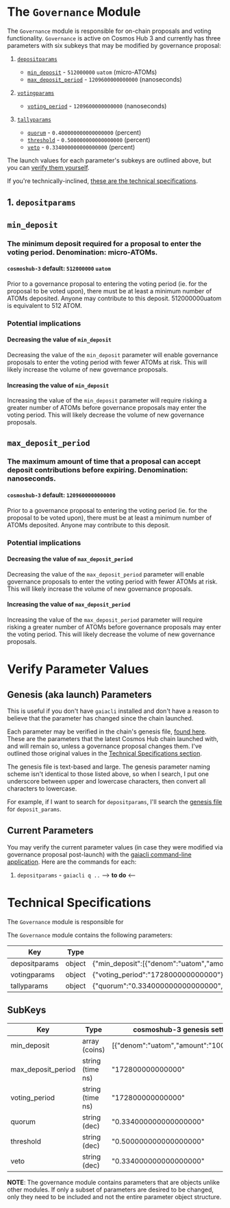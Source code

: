 # The `Governance` Module
The `Governance` module is responsible for on-chain proposals and voting functionality. `Governance` is active on Cosmos Hub 3 and currently has three parameters with six subkeys that may be modified by governance proposal:
1. [`depositparams`](#1-depositparams)
   - [`min_deposit`](#min_deposit) - `512000000` `uatom` (micro-ATOMs)
   - [`max_deposit_period`](#max_deposit_period) - `1209600000000000` (nanoseconds)

2. [`votingparams`](#2-votingparams)
   - [`voting_period`](#voting_period) - `1209600000000000` (nanoseconds)

3. [`tallyparams`](#3-tallyparams)
   - [`quorum`](#quorum) - `0.400000000000000000` (percent)
   - [`threshold`](#threshold) - `0.500000000000000000` (percent)
   - [`veto`](#veto) - `0.334000000000000000` (percent)

The launch values for each parameter's subkeys are outlined above, but you can [verify them yourself](#verify-parameter-values). 

If you're technically-inclined, [these are the technical specifications](#technical-specifications).

## 1. `depositparams`
## `min_deposit`
### The minimum deposit required for a proposal to enter the voting period. Denomination: micro-ATOMs.
#### `cosmoshub-3` default: `512000000` `uatom`

Prior to a governance proposal to entering the voting period (ie. for the proposal to be voted upon), there must be at least a minimum number of ATOMs deposited. Anyone may contribute to this deposit. 512000000uatom is equivalent to 512 ATOM.

### Potential implications
#### Decreasing the value of `min_deposit`
Decreasing the value of the `min_deposit` parameter will enable governance proposals to enter the voting period with fewer ATOMs at risk. This will likely increase the volume of new governance proposals.

#### Increasing the value of `min_deposit`
Increasing the value of the `min_deposit` parameter will require risking a greater number of ATOMs before governance proposals may enter the voting period. This will likely decrease the volume of new governance proposals.

## `max_deposit_period`
### The maximum amount of time that a proposal can accept deposit contributions before expiring. Denomination: nanoseconds.
#### `cosmoshub-3` default: `1209600000000000`

Prior to a governance proposal to entering the voting period (ie. for the proposal to be voted upon), there must be at least a minimum number of ATOMs deposited. Anyone may contribute to this deposit.

### Potential implications
#### Decreasing the value of `max_deposit_period`
Decreasing the value of the `max_deposit_period` parameter will enable governance proposals to enter the voting period with fewer ATOMs at risk. This will likely increase the volume of new governance proposals.

#### Increasing the value of `max_deposit_period`
Increasing the value of the `max_deposit_period` parameter will require risking a greater number of ATOMs before governance proposals may enter the voting period. This will likely decrease the volume of new governance proposals.

# Verify Parameter Values
## Genesis (aka launch) Parameters
This is useful if you don't have `gaiacli` installed and don't have a reason to believe that the parameter has changed since the chain launched.

Each parameter may be verified in the chain's genesis file, [found here](https://raw.githubusercontent.com/cosmos/launch/master/genesis.json). These are the parameters that the latest Cosmos Hub chain launched with, and will remain so, unless a governance proposal changes them. I've outlined those original values in the [Technical Specifications section](#technical-specifications).

The genesis file is text-based and large. The genesis parameter naming scheme isn't identical to those listed above, so when I search, I put one underscore between upper and lowercase characters, then convert all characters to lowercase.

For example, if I want to search for `depositparams`, I'll search the [genesis file](https://raw.githubusercontent.com/cosmos/launch/master/genesis.json) for `deposit_params`.

## Current Parameters
You may verify the current parameter values (in case they were modified via governance proposal post-launch) with the [gaiacli command-line application](/gaiacli). Here are the commands for each:
1. `depositparams` - `gaiacli q ..` --> **to do** <--

# Technical Specifications

The `Governance` module is responsible for 

The `Governance` module contains the following parameters:

| Key           | Type   | cosmoshub-3 genesis setting                                                                     |
|---------------|--------|----------------------------------------------------------------------------------------------------|
| depositparams | object | {"min_deposit":[{"denom":"uatom","amount":"10000000"}],"max_deposit_period":"172800000000000"}     |
| votingparams  | object | {"voting_period":"172800000000000"}                                                                |
| tallyparams   | object | {"quorum":"0.334000000000000000","threshold":"0.500000000000000000","veto":"0.334000000000000000"} |

## SubKeys

| Key                | Type             | cosmoshub-3 genesis setting             |
|--------------------|------------------|-----------------------------------------|
| min_deposit        | array (coins)    | [{"denom":"uatom","amount":"10000000"}] |
| max_deposit_period | string (time ns) | "172800000000000"                       |
| voting_period      | string (time ns) | "172800000000000"                       |
| quorum             | string (dec)     | "0.334000000000000000"                  |
| threshold          | string (dec)     | "0.500000000000000000"                  |
| veto               | string (dec)     | "0.334000000000000000"                  |

__NOTE__: The governance module contains parameters that are objects unlike other
modules. If only a subset of parameters are desired to be changed, only they need
to be included and not the entire parameter object structure. 
